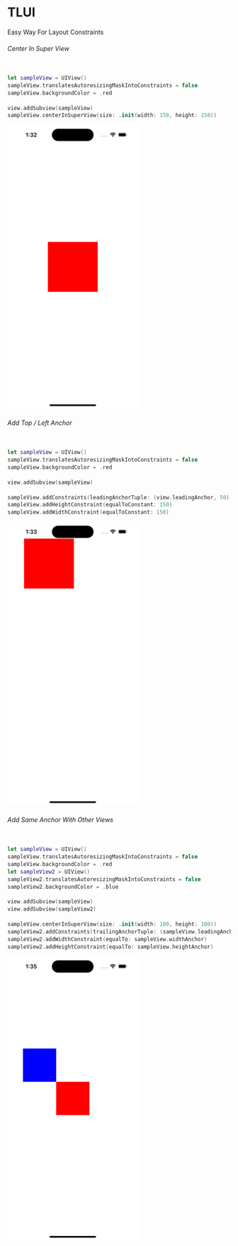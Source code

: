 # TLUI

Easy Way For Layout Constraints

###### Center In Super View
```swift

let sampleView = UIView()
sampleView.translatesAutoresizingMaskIntoConstraints = false
sampleView.backgroundColor = .red

view.addSubview(sampleView)
sampleView.centerInSuperView(size: .init(width: 150, height: 150))

```
![Demo](https://github.com/t19960804/TLUI/blob/main/Sources/TLUI/Resources/Demo1.png)

###### Add Top / Left Anchor
```swift

let sampleView = UIView()
sampleView.translatesAutoresizingMaskIntoConstraints = false
sampleView.backgroundColor = .red

view.addSubview(sampleView)

sampleView.addConstraints(leadingAnchorTuple: (view.leadingAnchor, 50), topAnchorTuple: (view.topAnchor, 50))
sampleView.addHeightConstraint(equalToConstant: 150)
sampleView.addWidthConstraint(equalToConstant: 150)

```
![Demo](https://github.com/t19960804/TLUI/blob/main/Sources/TLUI/Resources/Demo2.png)
###### Add Same Anchor With Other Views
```swift

let sampleView = UIView()
sampleView.translatesAutoresizingMaskIntoConstraints = false
sampleView.backgroundColor = .red
let sampleView2 = UIView()
sampleView2.translatesAutoresizingMaskIntoConstraints = false
sampleView2.backgroundColor = .blue

view.addSubview(sampleView)
view.addSubview(sampleView2)

sampleView.centerInSuperView(size: .init(width: 100, height: 100))
sampleView2.addConstraints(trailingAnchorTuple: (sampleView.leadingAnchor, 0) ,bottomAnchorTuple: (sampleView.topAnchor, 0))
sampleView2.addWidthConstraint(equalTo: sampleView.widthAnchor)
sampleView2.addHeightConstraint(equalTo: sampleView.heightAnchor)

```
![Demo](https://github.com/t19960804/TLUI/blob/main/Sources/TLUI/Resources/Demo3.png)
